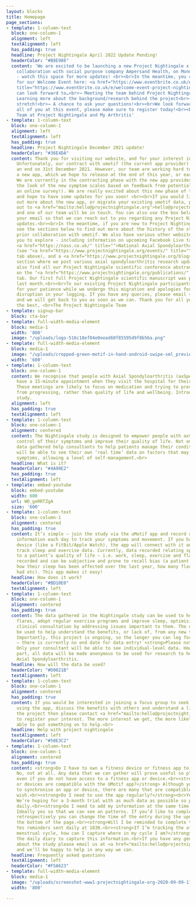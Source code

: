```yaml
---
layout: blocks
title: Homepage
page_sections:
- template: 1-column-text
  block: one-column-1
  alignment: left
  textAlignment: left
  has_padding: true
  headline: Project Nightingale April 2022 Update Pending!
  headerColor: "#B8E986"
  content: 'We are excited to be launching a new Project Nightingale x My Arthritis
    collaboration with social purpose company Ampersand Health, on Monday 11th April
    - watch this space for more updates! <br><br>In the meantime, you can sign-up
    for our Welcome Event here: <a href="https://www.eventbrite.co.uk/e/welcome-event-project-nightingale-my-arthritis-app-tickets-302573695067"
    title="https://www.eventbrite.co.uk/e/welcome-event-project-nightingale-my-arthritis-app-tickets-302573695067">https://www.eventbrite.co.uk/e/welcome-event-project-nightingale-my-arthritis-app-tickets-302573695067</a><br><br>You
    can look forward to…<br>→ Meeting the team behind Project Nightingale and My Arthritis<br>→
    Learning more about the background/research behind the project<br>→ A Physiotherapist-led
    stretch!<br>→ A chance to ask your questions!<br><br>We look forward to meeting
    all of you at this event, please make sure to register today!<br><br>Sincerely,<br>The
    Team at Project Nightingale and My Arthritis'
- template: 1-column-text
  block: one-column-1
  alignment: left
  textAlignment: left
  has_padding: true
  headline: Project Nightingale December 2021 update!
  headerColor: "#36E4DA"
  content: Thank you for visiting our website, and for your interest in Project Nightingale.
    Unfortunately, our contract with umotif (the current app provider) is coming to
    an end on 31st December 2021. However, our team are working hard to migrate to
    a new app, which we hope to release at the end of this year, or early next year.
    We are currently in the contracting phase with the new app provider, and are designing
    the look of the new symptom scales based on feedback from potential users (via
    an online survey!). We are really excited about this new phase of the project,
    and hope to have some updates for you soon! <br><br>If you would like to find
    out more about the new app, or migrate your existing umotif data, please reach
    out to <a href="mailto:hello@projectnightingale.org">hello@projectnightingale.org</a>
    and one of our team will be in touch. You can also use the box below to enter
    your email so that we can reach out to you regarding any Project Nightingale-related
    updates.<br><br>In the meantime, if you are new to Project Nightingale, please
    see the sections below to find out more about the history of the study, and our
    prior collaboration with umotif. We also have various other website pages for
    you to explore - including information on upcoming Facebook Live talks by the
    <a href="https://nass.co.uk/" title="">National Axial Spondyloarthritis Society</a>
    (see "<a href="https://www.projectnightingale.org/events/" title="">Events</a>"
    tab above), and a <a href="https://www.projectnightingale.org/blogs/" title="">blog</a>
    section where we post various axial spondyloarthritis research updates. You can
    also find all our Project Nightingale scientific conference abstracts and publications
    on the "<a href="https://www.projectnightingale.org/publications/" title="">Publications</a>"
    tab. Our first full Project Nightingale scientific manuscript was published just
    last month.<br><br>To our existing Project Nightingale participants, thank you
    for your patience while we undergo this migration and apologies for any potential
    disruption in your logging. If you have any queries, please email <a href="mailto:hello@projectnightingale.org">hello@projectnightingale.org</a>
    and we will get back to you as soon as we can. Thank you for all your efforts!<br><br>All
    the best, <br>The Project Nightingale Team
- template: signup-bar
  block: cta-bar
- template: full-width-media-element
  block: media-1
  width: '800'
  image: "/uploads/logo-516c18ef04e0eead60f85595d9f8b56a.png"
- template: full-width-media-element
  block: media-1
  image: "/uploads/cropped-green-motif-in-hand-android-swipe-sml_preview1.png"
  width: '600'
- template: 1-column-text
  block: one-column-1
  content: We recognise that people with Axial Spondyloarthritis (axSpA) may only
    have a 15-minute appointment when they visit the hospital for their check-up.
    These meetings are likely to focus on medication and trying to prevent the condition
    from progressing, rather than quality of life and wellbeing. Introducing…the <strong>‘Nightingale’</strong>
    study.
  alignment: left
  has_padding: true
  textAlignment: left
- template: 1-column-text
  block: one-column-1
  alignment: centered
  content: The Nightingale study is designed to empower people with axSpA to take
    control of their symptoms and improve their quality of life. Not only will the
    data gathered help consultants to help patients manage their condition, but they
    will be able to see their own ‘real time’ data on factors that may influence these
    symptoms, allowing a level of self-management.<br>
  headline: What is it?
  headerColor: "#4A90E2"
  has_padding: true
  textAlignment: left
- template: embed-youtube
  block: embed-youtube
  width: 600
  url: WO_geRRTZgA
  size: '600'
- template: 1-column-text
  block: one-column-1
  alignment: centered
  has_padding: true
  content: It’s simple – join the study via the uMotif app and record a few bits of
    information each day to track your symptoms and movement. If you have a wearable
    device (like a FitBit/Apple Watch), the app will connect with it and automatically
    track sleep and exercise data. Currently, data recorded relating specifically
    to a patient’s quality of life – i.e. work, sleep, exercise and flares, is poorly
    recorded and can be subjective and prone to recall bias (a patient trying to remember
    how their sleep has been affected over the last year, how many flares they have
    had etc). This app makes it easy!
  headline: How does it work?
  headerColor: "#BD10E0"
  textAlignment: left
- template: 1-column-text
  block: one-column-1
  alignment: centered
  has_padding: true
  content: The data gathered in the Nightingale study can be used to help predict
    flares, adopt regular exercise programs and improve sleep, optimising a patient’s
    clinical consultation by addressing issues important to them. The data could also
    be used to help understand the benefits, or lack of, from any new treatments started.
    Importantly, this project is ongoing, so the longer you can log for the better
    – there is currently no end date for data entry! <strong>Please note:</strong>
    Only your consultant will be able to see individual-level data. However, by taking
    part, all data will be made anonymous to be used for research to help others with
    Axial Spondyloarthritis.
  headline: How will the data be used?
  headerColor: "#D0021B"
  textAlignment: left
- template: 1-column-text
  block: one-column-1
  alignment: centered
  has_padding: true
  content: If you would be interested in joining a focus group to seek help and assistance
    using the app, discuss the benefits with others and understand a little more about
    the project then please contact <a href="mailto:hello@projectnightingale.org">hello@projectnightingale.org</a>
    to register your interest. The more interest we get, the more likely we’ll be
    able to put something on to help.<br>
  headline: Help with project nightingale
  textAlignment: left
  headerColor: "#50E3C2"
- template: 1-column-text
  block: one-column-1
  alignment: centered
  has_padding: true
  content: <strong>Do I have to own a fitness device or fitness app to participate?</strong>
    No, not at all. Any data that we can gather will prove useful so please do participate
    even if you do not have access to a fitness app or device.<br><strong>Which apps
    or devices are compatible with the UMotif app?</strong> Although you don’t have
    to synchronise an app or device, there are many that are compatible should you
    wish.<br><strong>Do I need to use the app regularly?</strong><br>Yes, please.
    We’re hoping for a 3-month trial with as much data as possible so please complete
    daily.<br><strong>Do I need to add my information at the same time each day?</strong>
    Ideally yes so that we can see an patterns. If you’d like to complete the motif
    retrospectively you can change the time of the entry during the update stage at
    the bottom of the page.<br><strong>Will I be reminded to complete the app?</strong>
    Yes reminders sent daily at 1830.<br><strong>If I’m tracking the affect of my
    menstrual cycle, how can I capture where in my cycle I am?</strong> Please use
    the daily diary to capture this information.<br>If you have any general questions
    about the study please email us at <a href="mailto:hello@projectnightingale.org">hello@projectnightingale.org</a>
    and we’ll be happy to help in any way we can.
  headline: Frequently asked questions
  textAlignment: left
  headerColor: "#F5A623"
- template: full-width-media-element
  block: media-1
  image: "/uploads/screenshot-www1-projectnightingale-org-2020-09-09-11_46_05.png"
  width: '800'

---
```

